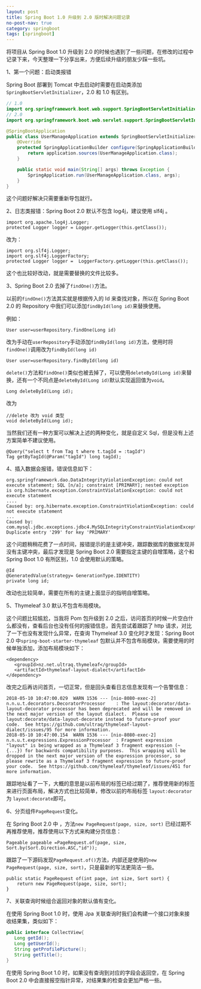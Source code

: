 ```yaml
---
layout: post
title: Spring Boot 1.0 升级到 2.0 版时解决问题记录
no-post-nav: true
category: springboot
tags: [springboot]
---
```


将项目从 Spring Boot 1.0 升级到 2.0 的时候也遇到了一些问题，在修改的过程中记录下来，今天整理一下分享出来，方便后续升级的朋友少踩一些坑。

1、第一个问题：启动类报错

Spring Boot 部署到 Tomcat 中去启动时需要在启动类添加`SpringBootServletInitializer`，2.0 和 1.0 有区别。

``` java
// 1.0
import org.springframework.boot.web.support.SpringBootServletInitializer;
// 2.0
import org.springframework.boot.web.servlet.support.SpringBootServletInitializer;

@SpringBootApplication
public class UserManageApplication extends SpringBootServletInitializer {
    @Override
    protected SpringApplicationBuilder configure(SpringApplicationBuilder application) {
        return application.sources(UserManageApplication.class);
    }

    public static void main(String[] args) throws Exception {
        SpringApplication.run(UserManageApplication.class, args);
    }
}
```

这个问题好解决只需要重新导包就行。

2、日志类报错：Spring Boot 2.0 默认不包含 log4j，建议使用 slf4j 。

```
import org.apache.log4j.Logger;
protected Logger logger = Logger.getLogger(this.getClass());
```

改为：

```
import org.slf4j.Logger;
import org.slf4j.LoggerFactory;
protected Logger logger =  LoggerFactory.getLogger(this.getClass());
```

这个也比较好改动，就是需要替换的文件比较多。


3、Spring Boot 2.0 去掉了`findOne()`方法。

以前的`findOne()`方法其实就是根据传入的 Id 来查找对象，所以在 Spring Boot 2.0 的 Repository 中我们可以添加`findById(long id)`来替换使用。

例如：

```
User user=userRepository.findOne(Long id)
```

改为手动在`userRepository`手动添加`findById(long id)`方法，使用时将`findOne()`调用改为`findById(long id)`

```
User user=userRepository.findById(long id)
```

`delete()`方法和`findOne()`类似也被去掉了，可以使用`deleteById(Long id)`来替换，还有一个不同点是`deleteById(Long id)`默认实现返回值为`void`。

```
Long deleteById(Long id);
```

改为

```
//delete 改为 void 类型
void deleteById(Long id);
```

当然我们还有一种方案可以解决上述的两种变化，就是自定义 Sql，但是没有上述方案简单不建议使用。

```
@Query("select t from Tag t where t.tagId = :tagId")
Tag getByTagId(@Param("tagId") long tagId);
```


4、插入数据会报错，错误信息如下：

```
org.springframework.dao.DataIntegrityViolationException: could not execute statement; SQL [n/a]; constraint [PRIMARY]; nested exception is org.hibernate.exception.ConstraintViolationException: could not execute statement
....
Caused by: org.hibernate.exception.ConstraintViolationException: could not execute statement
...
Caused by: com.mysql.jdbc.exceptions.jdbc4.MySQLIntegrityConstraintViolationException: Duplicate entry '299' for key 'PRIMARY'
```

这个问题稍稍花费了一点时间，报错提示的是主键冲突，跟踪数据库的数据发现并没有主键冲突，最后才发现是 Spring Boot 2.0 需要指定主键的自增策略，这个和 Spring Boot 1.0 有所区别，1.0 会使用默认的策略。

```
@Id
@GeneratedValue(strategy= GenerationType.IDENTITY)
private long id;
```

改动也比较简单，需要在所有的主键上面显示的指明自增策略。

5、Thymeleaf 3.0 默认不包含布局模块。

这个问题比较尴尬，当我将 Pom 包升级到 2.0 之后，访问首页的时候一片空白什么都没有，查看后台也没有任何的报错信息，首先尝试着跟踪了 http 请求，对比了一下也没有发现什么异常，在查询 Thymeleaf 3.0 变化时才发现：Spring Boot 2.0 中`spring-boot-starter-thymeleaf` 包默认并不包含布局模块，需要使用的时候单独添加，添加布局模块如下：

```
<dependency>
   <groupId>nz.net.ultraq.thymeleaf</groupId>
   <artifactId>thymeleaf-layout-dialect</artifactId>
</dependency>
```

改完之后再访问首页，一切正常，但是回头查看日志信息发现有一个告警信息：

```
2018-05-10 10:47:00.029  WARN 1536 --- [nio-8080-exec-2] n.n.u.t.decorators.DecoratorProcessor    : The layout:decorator/data-layout-decorator processor has been deprecated and will be removed in the next major version of the layout dialect.  Please use layout:decorate/data-layout-decorate instead to future-proof your code.  See https://github.com/ultraq/thymeleaf-layout-dialect/issues/95 for more information.
2018-05-10 10:47:00.154  WARN 1536 --- [nio-8080-exec-2] n.n.u.t.expressions.ExpressionProcessor  : Fragment expression "layout" is being wrapped as a Thymeleaf 3 fragment expression (~{...}) for backwards compatibility purposes.  This wrapping will be dropped in the next major version of the expression processor, so please rewrite as a Thymeleaf 3 fragment expression to future-proof your code.  See https://github.com/thymeleaf/thymeleaf/issues/451 for more information.
```

跟踪地址看了一下，大概的意思是以前布局的标签已经过期了，推荐使用新的标签来进行页面布局，解决方式也比较简单，修改以前的布局标签 `layout:decorator` 为 `layout:decorate`即可。

6、分页组件`PageRequest`变化。

在 Spring Boot 2.0 中 ，方法`new PageRequest(page, size, sort)` 已经过期不再推荐使用，推荐使用以下方式来构建分页信息：

```
Pageable pageable =PageRequest.of(page, size, Sort.by(Sort.Direction.ASC,"id"));
```

跟踪了一下源码发现`PageRequest.of()`方法，内部还是使用的`new PageRequest(page, size, sort)`，只是最新的写法更简洁一些。

```
public static PageRequest of(int page, int size, Sort sort) {
    return new PageRequest(page, size, sort);
}
```

7、关联查询时候组合返回对象的默认值有变化。

在使用 Spring Boot 1.0 时，使用 Jpa 关联查询时我们会构建一个接口对象来接收结果集，类似如下：

``` java
public interface CollectView{
   Long getId();
   Long getUserId();
   String getProfilePicture();
   String getTitle();
}
```

在使用 Spring Boot 1.0 时，如果没有查询到对应的字段会返回空，在 Spring Boot 2.0 中会直接报空指针异常，对结果集的检查会更加严格一些。




